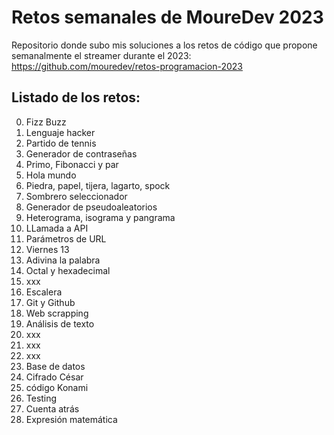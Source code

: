 # Retos semanales de MoureDev 2023

Repositorio donde subo mis soluciones a los retos de código que propone semanalmente el streamer durante el 2023:
https://github.com/mouredev/retos-programacion-2023

## Listado de los retos:
0. Fizz Buzz
1. Lenguaje hacker
2. Partido de tennis
3. Generador de contraseñas
4. Primo, Fibonacci y par
5. Hola mundo
6. Piedra, papel, tijera, lagarto, spock
7. Sombrero seleccionador
8. Generador de pseudoaleatorios
9. Heterograma, isograma y pangrama
10. LLamada a API
11. Parámetros de URL
12. Viernes 13
13. Adivina la palabra
14. Octal y hexadecimal
15. xxx
16. Escalera
17. Git y Github
18. Web scrapping
19. Análisis de texto
20. xxx
21. xxx
22. xxx
23. Base de datos
24. Cifrado César
25. código Konami
26. Testing
27. Cuenta atrás
28. Expresión matemática